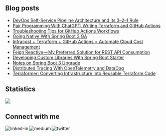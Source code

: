 
## Blog posts
<!-- BLOG-POST-LIST:START -->
- [DevOps Self-Service Pipeline Architecture and Its 3–2–1 Rule](https://betterprogramming.pub/devops-self-service-pipeline-architecture-and-its-3-2-1-rule-517dc0bbcb4a?source=rss-ce7cd5b8b74a------2)
- [Pair Programming With ChatGPT: Writing Terraform and GitHub Actions](https://betterprogramming.pub/pair-programming-in-terraform-and-github-actions-with-chatgpt-b43f2513698b?source=rss-ce7cd5b8b74a------2)
- [Troubleshooting Tips for GitHub Actions Workflows](https://betterprogramming.pub/17-troubleshooting-tips-for-github-actions-workflows-43394e4f1a8a?source=rss-ce7cd5b8b74a------2)
- [Going Native With Spring Boot 3 GA](https://betterprogramming.pub/going-native-with-spring-boot-3-ga-4e8d91ab21d3?source=rss-ce7cd5b8b74a------2)
- [Infracost + Terraform + GitHub Actions = Automate Cloud Cost Management](https://betterprogramming.pub/infracost-terraform-github-actions-automate-cloud-cost-management-a62b329f2834?source=rss-ce7cd5b8b74a------2)
- [Feign Reactive — My Preferred Solution for REST API Consumption](https://betterprogramming.pub/feign-reactive-my-preferred-solution-for-rest-api-consumption-5d79a283b24f?source=rss-ce7cd5b8b74a------2)
- [Developing Custom Libraries With Spring Boot Starter](https://betterprogramming.pub/developing-custom-libraries-with-spring-boot-starter-cf463a5eca39?source=rss-ce7cd5b8b74a------2)
- [Notes on Spring Boot 3 Upgrade](https://betterprogramming.pub/notes-on-spring-boot-3-upgrade-a15e16f84862?source=rss-ce7cd5b8b74a------2)
- [Distributed Tracing With OpenTelemetry and DataDog](https://betterprogramming.pub/distributed-tracing-with-opentelemetry-and-datadog-712f8f4d520b?source=rss-ce7cd5b8b74a------2)
- [Terraformer: Converting Infrastructure Into Reusable Terraform Code](https://betterprogramming.pub/terraformer-converting-infrastructure-into-reusable-terraform-code-afe543ad0b15?source=rss-ce7cd5b8b74a------2)
<!-- BLOG-POST-LIST:END -->

## Statistics
<img src="https://github-readme-stats.vercel.app/api?username=wenqiglantz&theme=light">

## Connect with me
[<img align="left" alt="linked-in" src="https://img.shields.io/badge/linkedin-%230077B5.svg?&style=for-the-badge&logo=linkedin&logoColor=white" />](https://www.linkedin.com/in/wenqi-glantz-b5448a5a/)
[<img align="left" alt="medium" src="https://img.shields.io/badge/medium-%2312100E.svg?&style=for-the-badge&logo=medium&logoColor=white" />](https://medium.com/@wenqiglantz)
[<img align="left" alt="twitter" src="https://img.shields.io/badge/Twitter-blue?style=for-the-badge&logo=twitter&logoColor=white" />](https://twitter.com/@wenqi_glantz)
<br>
<br>
